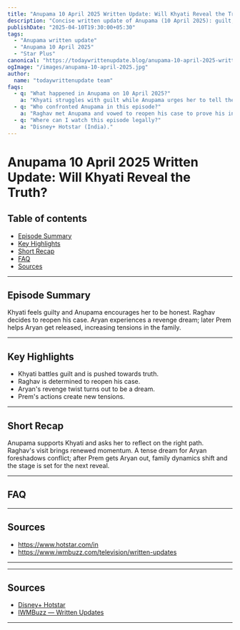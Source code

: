 ```yaml
---
title: "Anupama 10 April 2025 Written Update: Will Khyati Reveal the Truth?"
description: "Concise written update of Anupama (10 April 2025): guilt, truth, and a dream twist."
publishDate: "2025-04-10T19:30:00+05:30"
tags:
  - "Anupama written update"
  - "Anupama 10 April 2025"
  - "Star Plus"
canonical: "https://todaywrittenupdate.blog/anupama-10-april-2025-written-update"
ogImage: "/images/anupama-10-april-2025.jpg"
author:
  name: "todaywrittenupdate team"
faqs:
  - q: "What happened in Anupama on 10 April 2025?"
    a: "Khyati struggles with guilt while Anupama urges her to tell the truth. Aryan’s revenge sequence is revealed as a dream; Prem helps Aryan get released."
  - q: "Who confronted Anupama in this episode?"
    a: "Raghav met Anupama and vowed to reopen his case to prove his innocence."
  - q: "Where can I watch this episode legally?"
    a: "Disney+ Hotstar (India)."
---
```


# Anupama 10 April 2025 Written Update: Will Khyati Reveal the Truth?

## Table of contents
- [Episode Summary](#episode-summary)
- [Key Highlights](#key-highlights)
- [Short Recap](#short-recap)
- [FAQ](#faq)
- [Sources](#sources)

---

## Episode Summary

Khyati feels guilty and Anupama encourages her to be honest. Raghav decides to reopen his case. Aryan experiences a revenge dream; later Prem helps Aryan get released, increasing tensions in the family.

---

## Key Highlights

- Khyati battles guilt and is pushed towards truth.  
- Raghav is determined to reopen his case.  
- Aryan's revenge twist turns out to be a dream.  
- Prem's actions create new tensions.

---

## Short Recap

Anupama supports Khyati and asks her to reflect on the right path. Raghav's visit brings renewed momentum. A tense dream for Aryan foreshadows conflict; after Prem gets Aryan out, family dynamics shift and the stage is set for the next reveal.

---

## FAQ

<!-- FAQ will be rendered from frontmatter; keep this area intentionally short -->

---

## Sources

- https://www.hotstar.com/in  
- https://www.iwmbuzz.com/television/written-updates
---
---

## Sources

- [Disney+ Hotstar](https://www.hotstar.com/in)  
- [IWMBuzz — Written Updates](https://www.iwmbuzz.com/television/written-updates)

---
